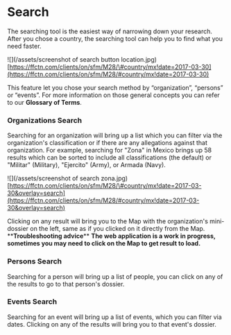 # Search

The searching tool is the easiest way of narrowing down your research. After you chose a country, the searching tool can help you to find what you need faster.

![](/assets/screenshot of search button location.jpg) [https://ffctn.com/clients/on/sfm/M28/\#country/mx!date=2017-03-30](https://ffctn.com/clients/on/sfm/M28/#country/mx!date=2017-03-30)

This feature let you chose your search method by “organization”, “persons” or “events”. For more information on those general concepts you can refer to our **Glossary of Terms**.

### Organizations Search

Searching for an organization will bring up a list which you can filter via the organization's classification or if there are any allegations against that organization. For example, searching for "Zona" in Mexico brings up 58 results which can be sorted to include all classifications \(the default\) or "Militar" \(Military\), "Ejercito" \(Army\), or Armada \(Navy\).

![](/assets/screenshot of search zona.jpg) [https://ffctn.com/clients/on/sfm/M28/\#country/mx!date=2017-03-30&overlay=search](https://ffctn.com/clients/on/sfm/M28/#country/mx!date=2017-03-30&overlay=search)

Clicking on any result will bring you to the Map with the organization's mini-dossier on the left, same as if you clicked on it directly from the Map. \*\***Troubleshooting advice**\*\* **The web application is a work in progress, sometimes you may need to click on the Map to get result to load.**

### Persons Search

Searching for a person will bring up a list of people, you can click on any of the results to go to that person's dossier.

### Events Search

Searching for an event will bring up a list of events, which you can filter via dates. Clicking on any of the results will bring you to that event's dossier.

